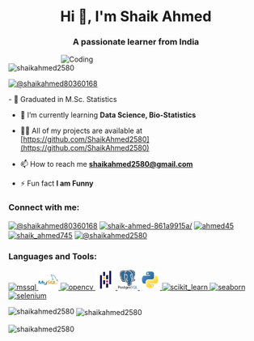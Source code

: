 
<h1 align="center">Hi 👋, I'm Shaik Ahmed</h1>
<h3 align="center">A passionate learner from India</h3>
<img align="right" alt="Coding" width="400" src="https://www.segalbenz.com/sites/default/files/SB-blog-5-research-stats_112420-550x300.gif">

<p align="left"> <img src="https://komarev.com/ghpvc/?username=shaikahmed2580&label=Profile%20views&color=0e75b6&style=flat" alt="shaikahmed2580" /> </p>

<p align="left"> <a href="https://twitter.com/@shaikahmed80360168" target="blank"><img src="https://img.shields.io/twitter/follow/@shaikahmed80360168?logo=twitter&style=for-the-badge" alt="@shaikahmed80360168" /></a> </p>
 - 🌱 Graduated in M.Sc. Statistics

- 🌱 I’m currently learning **Data Science, Bio-Statistics**

- 👨‍💻 All of my projects are available at [https://github.com/ShaikAhmed2580](https://github.com/ShaikAhmed2580)

- 📫 How to reach me **shaikahmed2580@gmail.com**

- ⚡ Fun fact **I am Funny**

<h3 align="left">Connect with me:</h3>
<p align="left">
<a href="https://twitter.com/@shaikahmed80360168" target="blank"><img align="center" src="https://raw.githubusercontent.com/rahuldkjain/github-profile-readme-generator/master/src/images/icons/Social/twitter.svg" alt="@shaikahmed80360168" height="30" width="40" /></a>
<a href="https://linkedin.com/in/shaik-ahmed-861a9915a/" target="blank"><img align="center" src="https://raw.githubusercontent.com/rahuldkjain/github-profile-readme-generator/master/src/images/icons/Social/linked-in-alt.svg" alt="shaik-ahmed-861a9915a/" height="30" width="40" /></a>
<a href="https://kaggle.com/ahmed45" target="blank"><img align="center" src="https://raw.githubusercontent.com/rahuldkjain/github-profile-readme-generator/master/src/images/icons/Social/kaggle.svg" alt="ahmed45" height="30" width="40" /></a>
<a href="https://instagram.com/shaik_ahmed745" target="blank"><img align="center" src="https://raw.githubusercontent.com/rahuldkjain/github-profile-readme-generator/master/src/images/icons/Social/instagram.svg" alt="shaik_ahmed745" height="30" width="40" /></a>
<a href="https://www.hackerrank.com/@shaikahmed2580" target="blank"><img align="center" src="https://raw.githubusercontent.com/rahuldkjain/github-profile-readme-generator/master/src/images/icons/Social/hackerrank.svg" alt="@shaikahmed2580" height="30" width="40" /></a>
</p>

<h3 align="left">Languages and Tools:</h3>
<p align="left"> <a href="https://www.microsoft.com/en-us/sql-server" target="_blank" rel="noreferrer"> <img src="https://www.svgrepo.com/show/303229/microsoft-sql-server-logo.svg" alt="mssql" width="40" height="40"/> </a> <a href="https://www.mysql.com/" target="_blank" rel="noreferrer"> <img src="https://raw.githubusercontent.com/devicons/devicon/master/icons/mysql/mysql-original-wordmark.svg" alt="mysql" width="40" height="40"/> </a> <a href="https://opencv.org/" target="_blank" rel="noreferrer"> <img src="https://www.vectorlogo.zone/logos/opencv/opencv-icon.svg" alt="opencv" width="40" height="40"/> </a> <a href="https://pandas.pydata.org/" target="_blank" rel="noreferrer"> <img src="https://raw.githubusercontent.com/devicons/devicon/2ae2a900d2f041da66e950e4d48052658d850630/icons/pandas/pandas-original.svg" alt="pandas" width="40" height="40"/> </a> <a href="https://www.postgresql.org" target="_blank" rel="noreferrer"> <img src="https://raw.githubusercontent.com/devicons/devicon/master/icons/postgresql/postgresql-original-wordmark.svg" alt="postgresql" width="40" height="40"/> </a> <a href="https://www.python.org" target="_blank" rel="noreferrer"> <img src="https://raw.githubusercontent.com/devicons/devicon/master/icons/python/python-original.svg" alt="python" width="40" height="40"/> </a> <a href="https://scikit-learn.org/" target="_blank" rel="noreferrer"> <img src="https://upload.wikimedia.org/wikipedia/commons/0/05/Scikit_learn_logo_small.svg" alt="scikit_learn" width="40" height="40"/> </a> <a href="https://seaborn.pydata.org/" target="_blank" rel="noreferrer"> <img src="https://seaborn.pydata.org/_images/logo-mark-lightbg.svg" alt="seaborn" width="40" height="40"/> </a> <a href="https://www.selenium.dev" target="_blank" rel="noreferrer"> <img src="https://raw.githubusercontent.com/detain/svg-logos/780f25886640cef088af994181646db2f6b1a3f8/svg/selenium-logo.svg" alt="selenium" width="40" height="40"/> </a> </p>

<p><img align="left" src="https://github-readme-stats.vercel.app/api/top-langs?username=shaikahmed2580&show_icons=true&locale=en&layout=compact" alt="shaikahmed2580" /></p>

<p>&nbsp;<img align="center" src="https://github-readme-stats.vercel.app/api?username=shaikahmed2580&show_icons=true&locale=en" alt="shaikahmed2580" /></p>

<p><img align="center" src="https://github-readme-streak-stats.herokuapp.com/?user=shaikahmed2580&" alt="shaikahmed2580" /></p>
